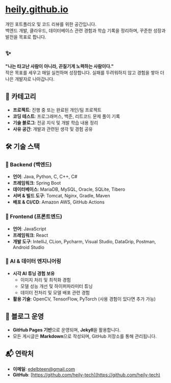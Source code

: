# [heily.github.io](http://heily.github.io/)

개인 포트폴리오 및 코드 리뷰를 위한 공간입니다.  
백엔드 개발, 클라우드, 데이터베이스 관련 경험과 학습 기록을 정리하며, 꾸준한 성장과 발전을 목표로 합니다.

## ✨
**"나는 타고난 사람이 아니라, 끈질기게 노력하는 사람이다."**  
작은 목표를 세우고 매일 실천하며 성장합니다. 실패를 두려워하지 않고 경험을 쌓아 더 나은 개발자로 나아갑니다.

## 📌 카테고리  
- **프로젝트**: 진행 중 또는 완료된 개인/팀 프로젝트  
- **코딩 테스트**: 프로그래머스, 백준, 리트코드 문제 풀이 기록
- **기술 블로그**: 전공 지식 및 개발 학습 내용 정리  
- **사유 공간**: 개발과 관련된 생각 및 경험 공유  

## 🛠 기술 스택  

### **📌 Backend (백엔드)**  
- **언어**: Java, Python, C, C++, C#
- **프레임워크**: Spring Boot
- **데이터베이스**: MariaDB, MySQL, Oracle, SQLite, Tibero  
- **서버 & 빌드 도구**: Tomcat, Nginx, Gradle, Maven  
- **배포 & CI/CD**: Amazon AWS, GitHub Actions  

### **📌 Frontend (프론트엔드)**  
- **언어**: JavaScript  
- **프레임워크**: React  
- **개발 도구**: IntelliJ, CLion, Pycharm, Visual Studio, DataGrip, Postman, Android Studio  

### **📌 AI & 데이터 엔지니어링**  
- **시각 AI 튜닝 경험 보유**  
  - 이미지 처리 및 최적화 경험  
  - 모델 성능 개선 및 하이퍼파라미터 튜닝  
  - 데이터 전처리 및 모델 배포 관련 경험  
- **활용 기술**: OpenCV, TensorFlow, PyTorch (사용 경험이 있다면 추가 가능)  


## 🔗 블로그 운영  
- **GitHub Pages 기반**으로 운영되며, **Jekyll**을 활용합니다.  
- 모든 게시글은 **Markdown**으로 작성되며, GitHub 저장소를 통해 관리됩니다.  

## 📬 연락처  
- **이메일**: edelbteen@gmail.com  
- **GitHub**: [https://github.com/heily-tech](https://github.com/heily-tech)  
